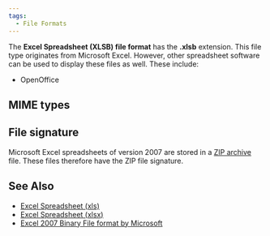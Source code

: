 ```yaml
---
tags:
  - File Formats
---
```

The **Excel Spreadsheet (XLSB) file format** has the **.xlsb** extension. This
file type originates from Microsoft Excel. However, other spreadsheet software
can be used to display these files as well. These include:

* OpenOffice

## MIME types

## File signature

Microsoft Excel spreadsheets of version 2007 are stored in a [ZIP archive](zip.md)
file. These files therefore have the ZIP file signature.

## See Also

* [Excel Spreadsheet (xls)](excel_spreadsheet_(xls).md)
* [Excel Spreadsheet (xlsx)](excel_spreadsheet_(xlsx).md)
* [Excel 2007 Binary File format by Microsoft](https://download.microsoft.com/download/0/B/E/0BE8BDD7-E5E8-422A-ABFD-4342ED7AD886/Excel2007BinaryFileFormat(xlsb)Specification.pdf)
